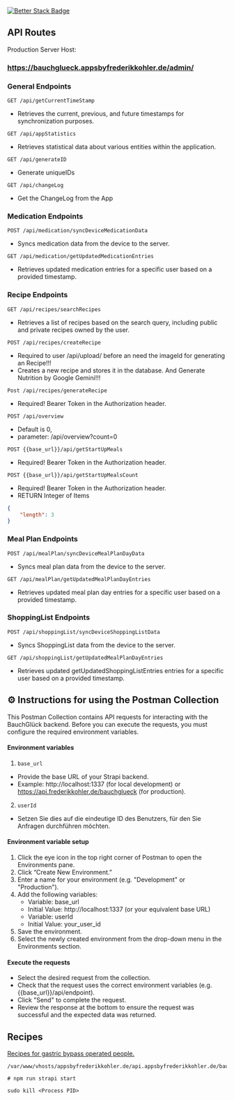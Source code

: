 [![Better Stack Badge](https://uptime.betterstack.com/status-badges/v1/monitor/1jtv9.svg)](https://uptime.betterstack.com/?utm_source=status_badge)


## API Routes

 Production Server Host:
### https://bauchglueck.appsbyfrederikkohler.de/admin/

### General Endpoints
`GET /api/getCurrentTimeStamp`
- Retrieves the current, previous, and future timestamps for synchronization purposes.

`GET /api/appStatistics`
- Retrieves statistical data about various entities within the application.

`GET /api/generateID`
- Generate uniqueIDs

`GET /api/changeLog`
- Get the ChangeLog from the App

### Medication Endpoints
`POST /api/medication/syncDeviceMedicationData`
- Syncs medication data from the device to the server.

`GET /api/medication/getUpdatedMedicationEntries`
- Retrieves updated medication entries for a specific user based on a provided timestamp.

### Recipe Endpoints
`GET /api/recipes/searchRecipes`
- Retrieves a list of recipes based on the search query, including public and private recipes owned by the user.

`POST /api/recipes/createRecipe`
- Required to user /api/upload/ before an need the imageId for generating an Recipe!!!
- Creates a new recipe and stores it in the database. And Generate Nutrition by Google Gemini!!!

`Post /api/recipes/generateRecipe`
- Required!  Bearer Token in the Authorization header.

`POST /api/overview`
- Default is 0, 
- parameter: /api/overview?count=0

`POST {{base_url}}/api/getStartUpMeals`
- Required!  Bearer Token in the Authorization header.

`POST {{base_url}}/api/getStartUpMealsCount`
- Required!  Bearer Token in the Authorization header.
- RETURN Integer of Items
``` json
{
    "length": 3
}
```

### Meal Plan Endpoints
`POST /api/mealPlan/syncDeviceMealPlanDayData` 
- Syncs meal plan data from the device to the server.


`GET /api/mealPlan/getUpdatedMealPlanDayEntries`
- Retrieves updated meal plan day entries for a specific user based on a provided timestamp.

### ShoppingList Endpoints
`POST /api/shoppingList/syncDeviceShoppingListData`
- Syncs ShoppingList data from the device to the server.


`GET /api/shoppingList/getUpdatedMealPlanDayEntries`
- Retrieves updated getUpdatedShoppingListEntries entries for a specific user based on a provided timestamp.



## ⚙️ Instructions for using the Postman Collection

This Postman Collection contains API requests for interacting with the BauchGlück backend. Before you can execute the requests, you must configure the required environment variables.


#### Environment variables
1. `base_url`
- Provide the base URL of your Strapi backend.
- Example: http://localhost:1337 (for local development) or https://api.frederikkohler.de/bauchglueck (for production).


2. `userId`
- Setzen Sie dies auf die eindeutige ID des Benutzers, für den Sie Anfragen durchführen möchten.

#### Environment variable setup
1. Click the eye icon in the top right corner of Postman to open the Environments pane.
2. Click “Create New Environment.”
3. Enter a name for your environment (e.g. "Development" or "Production").
4. Add the following variables:
    - Variable: base_url
    - Initial Value: http://localhost:1337 (or your equivalent base URL)
    - Variable: userId
    - Initial Value: your_user_id
5. Save the environment.
6. Select the newly created environment from the drop-down menu in the Environments section.

#### Execute the requests
- Select the desired request from the collection.
- Check that the request uses the correct environment variables (e.g. {{base_url}}/api/endpoint).
- Click "Send" to complete the request.
- Review the response at the bottom to ensure the request was successful and the expected data was returned.


## Recipes
[Recipes for gastric bypass operated people.](https://www.lecker-ohne.de/)




```
/var/www/vhosts/appsbyfrederikkohler.de/api.appsbyfrederikkohler.de/bauchglueck

# npm run strapi start
```

```
sudo kill <Process PID>
```
